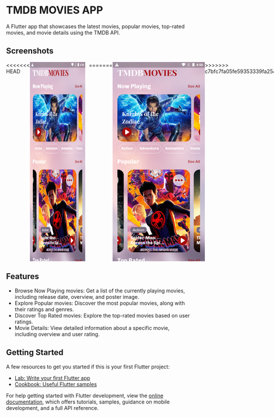 # TMDB MOVIES APP

A Flutter app that showcases the latest movies, popular movies, top-rated movies, and movie details using the TMDB API.

## Screenshots

<div style="display: flex;">
<<<<<<< HEAD
  <img src="Screenshot_20230708-165625.png" alt="Image 1" style="width: 30%; margin-right: 10px; " />
=======
  <img src="Screenshot_20230708-165625.png" alt="Image 1" style="width: 50%; " />
>>>>>>> c7bfc7fa05fe59353339fa254461cef9e17aec71

  <img src="Screenshot_20230708-165659.png" alt="Image 2" style="width: 30%;" />
</div>

## Features

- Browse Now Playing movies: Get a list of the currently playing movies, including release date, overview, and poster image.
- Explore Popular movies: Discover the most popular movies, along with their ratings and genres.
- Discover Top Rated movies: Explore the top-rated movies based on user ratings.
- Movie Details: View detailed information about a specific movie, including overview and user rating.

## Getting Started

A few resources to get you started if this is your first Flutter project:

- [Lab: Write your first Flutter app](https://docs.flutter.dev/get-started/codelab)
- [Cookbook: Useful Flutter samples](https://docs.flutter.dev/cookbook)

For help getting started with Flutter development, view the
[online documentation](https://docs.flutter.dev/), which offers tutorials,
samples, guidance on mobile development, and a full API reference.

